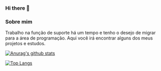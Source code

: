 ### Hi there 👋

### Sobre mim
Trabalho na função de suporte há um tempo e tenho o desejo de migrar para a área de programação. Aqui você irá encontrar alguns dos meus projetos e estudos.

<!--
**danielfss/danielfss** is a ✨ _special_ ✨ repository because its `README.md` (this file) appears on your GitHub profile.

Here are some ideas to get you started:

- 🔭 I’m currently working on ...
- 🌱 I’m currently learning ...
- 👯 I’m looking to collaborate on ...
- 🤔 I’m looking for help with ...
- 💬 Ask me about ...
- 📫 How to reach me: ...
- 😄 Pronouns: ...
- ⚡ Fun fact: ...
-->
[![Anurag's github stats](https://github-readme-stats.vercel.app/api?username=danielfss&show_icons=true&theme=merko)](https://github.com/danielfss/github-readme-stats)

[![Top Langs](https://github-readme-stats.vercel.app/api/top-langs/?username=danielfss&layout=compact)](https://github.com/danielfss/github-readme-stats)
